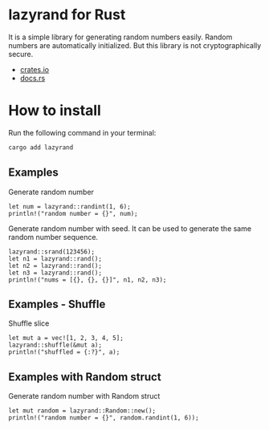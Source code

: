 # lazyrand for Rust

It is a simple library for generating random numbers easily.
Random numbers are automatically initialized.
But this library is not cryptographically secure.

- [crates.io](https://crates.io/crates/lazyrand)
- [docs.rs](https://docs.rs/lazyrand)

# How to install

Run the following command in your terminal:

```install.sh
cargo add lazyrand
```

## Examples

Generate random number

```
let num = lazyrand::randint(1, 6);
println!("random number = {}", num);
```

Generate random number with seed.
It can be used to generate the same random number sequence.

```
lazyrand::srand(123456);
let n1 = lazyrand::rand();
let n2 = lazyrand::rand();
let n3 = lazyrand::rand();
println!("nums = [{}, {}, {}]", n1, n2, n3);
```

## Examples - Shuffle

Shuffle slice

```
let mut a = vec![1, 2, 3, 4, 5];
lazyrand::shuffle(&mut a);
println!("shuffled = {:?}", a);
```

## Examples with Random struct

Generate random number with Random struct

```
let mut random = lazyrand::Random::new();
println!("random number = {}", random.randint(1, 6));
```

